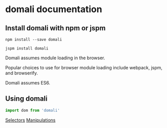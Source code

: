 # domali documentation

## Install domali with npm or jspm

`npm install --save domali`

`jspm install domali`

Domali assumes module loading in the browser.

Popular choices to use for browser module loading include webpack, jspm, and browserify.

Domali assumes ES6.

## Using domali

```javascript
import dom from 'domali'
```

[Selectors](selectors.md)
[Manipulations](manipulations.md)
